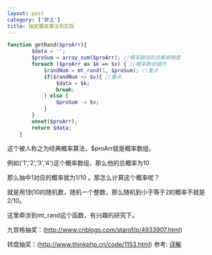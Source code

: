 ```yaml
---
layout: post
category: ['算法']
title: 抽奖概率算法和实现
---
```

```php
function getRand($proArr){
        $data = ''; 
        $proSum = array_sum($proArr); //概率数组的总概率精度  
        foreach ($proArr as $k => $v) { //概率数组循环 
            $randNum = mt_rand(1, $proSum); //重点
            if($randNum <= $v){ //重点
                $data = $k; 
                break;
            } else { 
                $proSum -= $v; 
            } 
        } 
        unset($proArr); 
        return $data; 
    }
```
这个被人称之为经典概率算法，$proArr就是概率数组。

例如('1','2','3','4')这个概率数组，那么他的总概率为10

那么抽中1对应的概率就为1/10 。那怎么计算这个概率呢？

就是用1到10的随机数，随机一个整数，那么随机到小于等于2的概率不就是2/10。

这里牵涉到mt_rand这个函数，有兴趣的研究下。

九宫格抽奖：(http://www.cnblogs.com/starof/p/4933907.html)

转盘抽奖：(http://www.thinkphp.cn/code/1153.html)
参考: 
[详解](http://www.o8o8o8.com/article_detail/9.html)

